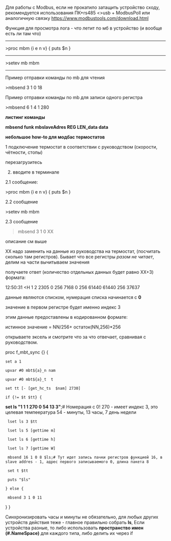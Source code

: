 Для работы с Modbus, если не прокатило затащить устройство сходу, рекомендуется использования ПК+rs485 <>usb + ModbusPoll или аналогичную связку
https://www.modbustools.com/download.html


Функция для просмотра лога - что летит по мб в устройство (и вообще есть ли там что)
________________________
\>proc mbm {i e n v} {
puts $n
}
_____

\>setev mb mbm 
________________________



Пример отправки команды по mb для чтения

\>mbsend 3 1 0 18

Пример отправки команды по mb для записи одного регистра

\>mbsend 6 1 4 1 280


**листинг команды**


**mbsend funk mbslaveAdres REG LEN_data data**

**небольшое how-to для модбас термостатов**


1 подключение термостат в соответствии с руководством (скорости, чётности, стопы)


перезагрузитесь

2. вводите в терминале 

2.1 сообщение:

\>proc mbm {i e n v} {
puts $n
}


2.2 сообщение 

\>setev mb mbm 

2.3 сообщение

>mbsend 3 1 0 ХХ


описание см выше


ХХ надо заменить на данные из руководства на термостат, (посчитать сколько там регистров). Бывает что все регистры _разом не читает_, делим на части вычитываем значения


получаете ответ (количество отдельных данных будет равно ХХ+3) формата:

 
12:50:31 <H 1 2 2305 0 256 7168 0 256 61440 61440 256 37637

данные являются списком, нумерация списка начинается с **0**

значение в первом регистре будет именно индекс 3

этим данные предоставлены в кодированном формате:

истинное значение = NN/256+ остаток(NN,256)*256


открываете эксель и смотрите что за что отвечает, сравнивая с руководством.

   proc f_mbt_sync {} {
 
    set a 1
   
    upvar #0 mbt${a}_n nam
   
    upvar #0 mbt${a}_t  t
   
    set tt [- [get_hc_ts  $nam] 2730]
   
    if {!= $t $tt} {
   
  **set ls "1 1 1 270 0 54 13 3"**;# Номерация с 0!  270 - имеет индекс 3, это целевая темпеература 54 -  минуты, 13 часы, 7 день недели 
  
     lset ls 3 $tt
     
     lset ls 5 [gettime m]
     
     lset ls 6 [gettime h]
     
     lset ls 7 [gettime W]
     
     mbsend 16 1 0 8 $ls;# Тут идет запись пачки регистров функцией 16, в slave addres - 1, адрес первого записываемого 0, длина пакета 8
     
     set t $tt
     
     puts "$ls"
     
    } else {
   
     mbsend 3 1 0 11
   }
 }

Синхронизировать часы и минуты не обязательно, для любых других устройств действия теже - главное правильно собрать **ls**, Если устройства разные, то либо использовать **пространство имен (#.NameSpace)** для каждого типа, либо делить их через if
